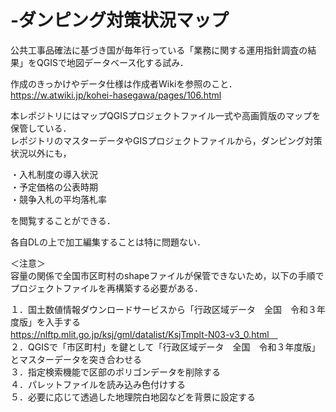 # -ダンピング対策状況マップ
公共工事品確法に基づき国が毎年行っている「業務に関する運用指針調査の結果」をQGISで地図データベース化する試み．

作成のきっかけやデータ仕様は作成者Wikiを参照のこと．</br>
https://w.atwiki.jp/kohei-hasegawa/pages/106.html

本レポジトリにはマップQGISプロジェクトファイル一式や高画質版のマップを保管している．</br>
レポジトリのマスターデータやGISプロジェクトファイルから，ダンピング対策状況以外にも，</br>

・入札制度の導入状況</br>
・予定価格の公表時期</br>
・競争入札の平均落札率</br>

を閲覧することができる．

各自DLの上で加工編集することは特に問題ない．

＜注意＞</br>
容量の関係で全国市区町村のshapeファイルが保管できないため，以下の手順でプロジェクトファイルを再構築する必要がある．</br>

１．国土数値情報ダウンロードサービスから「行政区域データ　全国　令和３年度版」を入手する</br>
https://nlftp.mlit.go.jp/ksj/gml/datalist/KsjTmplt-N03-v3_0.html　</br>
２．QGISで「市区町村」を鍵として「行政区域データ　全国　令和３年度版」とマスターデータを突き合わせる</br>
３．指定検索機能で区部のポリゴンデータを削除する</br>
４．パレットファイルを読み込み色付けする</br>
５．必要に応じて透過した地理院白地図などを背景に設定する</br>
